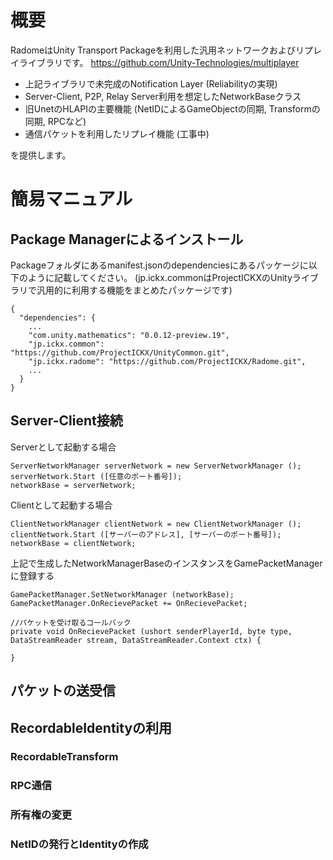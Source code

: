 # 概要
RadomeはUnity Transport Packageを利用した汎用ネットワークおよびリプレイライブラリです。
https://github.com/Unity-Technologies/multiplayer

+ 上記ライブラリで未完成のNotification Layer (Reliabilityの実現)
+ Server-Client, P2P, Relay Server利用を想定したNetworkBaseクラス
+ 旧UnetのHLAPIの主要機能 (NetIDによるGameObjectの同期, Transformの同期, RPCなど)
+ 通信パケットを利用したリプレイ機能 (工事中)

を提供します。

# 簡易マニュアル

## Package Managerによるインストール

Packageフォルダにあるmanifest.jsonのdependenciesにあるパッケージに以下のように記載してください。
(jp.ickx.commonはProjectICKXのUnityライブラリで汎用的に利用する機能をまとめたパッケージです)

```
{
  "dependencies": {
    ...
    "com.unity.mathematics": "0.0.12-preview.19",
    "jp.ickx.common": "https://github.com/ProjectICKX/UnityCommon.git",
    "jp.ickx.radome": "https://github.com/ProjectICKX/Radome.git",
    ...
  }
}
```
## Server-Client接続
Serverとして起動する場合
```
ServerNetworkManager serverNetwork = new ServerNetworkManager ();
serverNetwork.Start ([任意のポート番号]);
networkBase = serverNetwork;
```

Clientとして起動する場合
```
ClientNetworkManager clientNetwork = new ClientNetworkManager ();
clientNetwork.Start ([サーバーのアドレス], [サーバーのポート番号]);
networkBase = clientNetwork;
```

上記で生成したNetworkManagerBaseのインスタンスをGamePacketManagerに登録する
```
GamePacketManager.SetNetworkManager (networkBase);
GamePacketManager.OnRecievePacket += OnRecievePacket;

//パケットを受け取るコールバック
private void OnRecievePacket (ushort senderPlayerId, byte type, DataStreamReader stream, DataStreamReader.Context ctx) {

}
```


## パケットの送受信


## RecordableIdentityの利用

### RecordableTransform

### RPC通信

### 所有権の変更

### NetIDの発行とIdentityの作成


